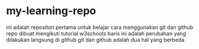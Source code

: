 # my-learning-repo

ini adalah repositori pertama untuk belajar cara menggunakan git dan github
repo dibuat mengikuti tutorial w3schools
baris ini adalah perubahan yang dilakukan langsung di github
git dan github adalah dua hal yang berbeda
